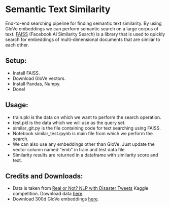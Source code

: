 # Semantic Text Similarity
End-to-end searching pipeline for finding semantic text similarity. By using GloVe embeddings we can perform semantic search on a large corpus of text. [FAISS](https://github.com/facebookresearch/faiss) (Facebook AI Similarity Search) is a library that is used to quickly search for embeddings of multi-dimensional documents that are similar to each other.

## Setup:
- Install FAISS.
- Download GloVe vectors.
- Install Pandas, Numpy.
- Done!

## Usage:
- train.pkl is the data on which we want to perform the search operation.
- test.pkl is the data which we will use as the query set.
- similar_git.py is the file containing code for text searching using FAISS.
- Notebook similar_test.ipynb is main file from which we perform the search.
- We can also use any embeddings other than GloVe. Just update the vector column named "emb" in train and test data file.
- Similarity results are returned in a dataframe with similarity score and text. 

## Credits and Downloads:
- Data is taken from [Real or Not? NLP with Disaster Tweets](https://www.kaggle.com/c/nlp-getting-started/overview) Kaggle competition. Download data [here](https://www.kaggle.com/c/nlp-getting-started/data). 
- Download 300d GloVe embeddings [here](https://www.kaggle.com/authman/pickled-glove840b300d-for-10sec-loading). 
